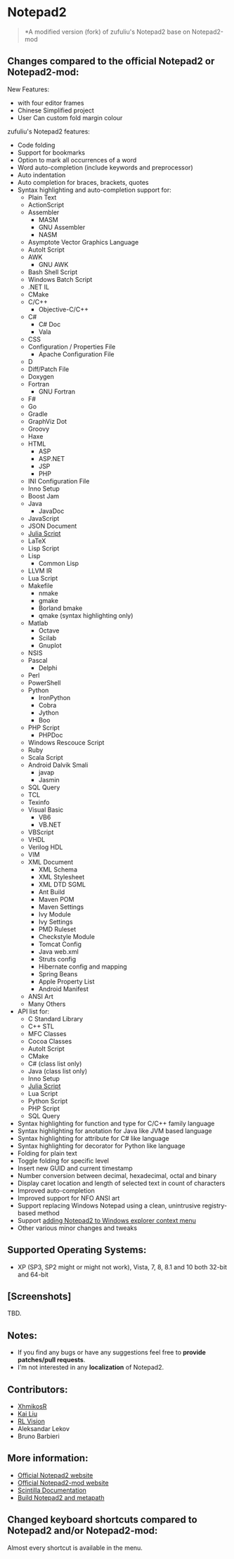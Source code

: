 # Notepad2

> *A modified version (fork) of zufuliu's Notepad2 base on Notepad2-mod

## Changes compared to the official Notepad2 or Notepad2-mod:
New Features:
* with four editor frames
* Chinese Simplified project
* User Can custom fold margin colour

zufuliu's Notepad2 features:
* Code folding
* Support for bookmarks
* Option to mark all occurrences of a word
* Word auto-completion (include keywords and preprocessor)
* Auto indentation
* Auto completion for braces, brackets, quotes
* Syntax highlighting and auto-completion support for:
	* Plain Text
	* ActionScript
	* Assembler
		* MASM
		* GNU Assembler
		* NASM
	* Asymptote Vector Graphics Language
	* AutoIt Script
	* AWK
		* GNU AWK
	* Bash Shell Script
	* Windows Batch Script
	* .NET IL
	* CMake
	* C/C++
		* Objective-C/C++
	* C#
		* C# Doc
		* Vala
	* CSS
	* Configuration / Properties File
		* Apache Configuration File
	* D
	* Diff/Patch File
	* Doxygen
	* Fortran
		* GNU Fortran
	* F#
	* Go
	* Gradle
	* GraphViz Dot
	* Groovy
	* Haxe
	* HTML
		* ASP
		* ASP.NET
		* JSP
		* PHP
	* INI Configuration File
	* Inno Setup
	* Boost Jam
	* Java
		* JavaDoc
	* JavaScript
	* JSON Document
	* [Julia Script](https://julialang.org/)
	* LaTeX
	* Lisp Script
	* Lisp
		* Common Lisp
	* LLVM IR
	* Lua Script
	* Makefile
		* nmake
		* gmake
		* Borland bmake
		* qmake (syntax highlighting only)
	* Matlab
		* Octave
		* Scilab
		* Gnuplot
	* NSIS
	* Pascal
		* Delphi
	* Perl
	* PowerShell
	* Python
		* IronPython
		* Cobra
		* Jython
		* Boo
	* PHP Script
		* PHPDoc
	* Windows Rescouce Script
	* Ruby
	* Scala Script
	* Android Dalvik Smali
		* javap
		* Jasmin
	* SQL Query
	* TCL
	* Texinfo
	* Visual Basic
		* VB6
		* VB.NET
	* VBScript
	* VHDL
	* Verilog HDL
	* VIM
	* XML Document
		* XML Schema
		* XML Stylesheet
		* XML DTD SGML
		* Ant Build
		* Maven POM
		* Maven Settings
		* Ivy Module
		* Ivy Settings
		* PMD Ruleset
		* Checkstyle Module
		* Tomcat Config
		* Java web.xml
		* Struts config
		* Hibernate config and mapping
		* Spring Beans
		* Apple Property List
		* Android Manifest
	* ANSI Art
	* Many Others
* API list for:
	* C Standard Library
	* C++ STL
	* MFC Classes
	* Cocoa Classes
	* AutoIt Script
	* CMake
	* C# (class list only)
	* Java (class list only)
	* Inno Setup
	* [Julia Script](https://julialang.org/)
	* Lua Script
	* Python Script
	* PHP Script
	* SQL Query
* Syntax highlighting for function and type for C/C++ family language
* Syntax highlighting for anotation for Java like JVM based language
* Syntax highlighting for attribute for C# like language
* Syntax highlighting for decorator for Python like language
* Folding for plain text
* Toggle folding for specific level
* Insert new GUID and current timestamp
* Number conversion between decimal, hexadecimal, octal and binary
* Display caret location and length of selected text in count of characters
* Improved auto-completion
* Improved support for NFO ANSI art
* Support replacing Windows Notepad using a clean, unintrusive registry-based method
* Support [adding Notepad2 to Windows explorer context menu](https://github.com/zufuliu/notepad2/wiki/Open-with-Notepad2)
* Other various minor changes and tweaks

## Supported Operating Systems:
* XP (SP3, SP2 might or might not work), Vista, 7, 8, 8.1 and 10 both 32-bit and 64-bit

## [Screenshots]
TBD.

## Notes:
* If you find any bugs or have any suggestions feel free to **provide patches/pull requests**.
* I'm not interested in any **localization** of Notepad2.

## Contributors:
* [XhmikosR](https://xhmikosr.github.io/notepad2-mod/)
* [Kai Liu](http://code.kliu.org/misc/notepad2/)
* [RL Vision](http://www.rlvision.com/notepad2/about.asp)
* Aleksandar Lekov
* Bruno Barbieri

## More information:
* [Official Notepad2 website](http://www.flos-freeware.ch/notepad2.html)
* [Official Notepad2-mod website](https://xhmikosr.github.io/notepad2-mod/)
* [Scintilla Documentation](http://www.scintilla.org/ScintillaDoc.html)
* [Build Notepad2 and metapath](https://github.com/zufuliu/notepad2/wiki/Build-Notepad2)

## Changed keyboard shortcuts compared to Notepad2 and/or Notepad2-mod:
Almost every shortcut is available in the menu.
